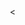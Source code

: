 <<html>
<head>
    <meta charset="UTF-8">
    <meta name="viewport" content="width=device-width, initial-scale=1.0">
    <style>
        body {
            display: flex;
            justify-content: center;
            align-items: center;
            height: 100vh;
            margin: 0;
            flex-direction: column; /* Center items vertically */
            text-align: center; /* Center text horizontally */
        }

        h1 {
            font-size: 16px; /* Adjust the font size as needed */
            margin: 0; /* Remove default margin */
        }

        img {
            width: 30%; /* Set the desired width */
            max-width: 300px; /* Max width to ensure responsiveness */
        }
    </style>
</head>
<body>
    <img src="images/logo.png" alt="Logo description">
</body>
</html>
